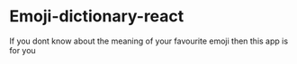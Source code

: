 # Emoji-dictionary-react
If you dont know about the meaning of your favourite emoji then this app is for you
